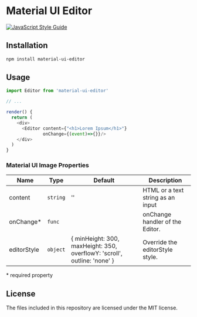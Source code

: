 # Material UI Editor
[![JavaScript Style Guide](https://img.shields.io/badge/code_style-standard-brightgreen.svg)](https://standardjs.com)


## Installation

```sh
npm install material-ui-editor
```

## Usage


```js
import Editor from 'material-ui-editor'

// ...

render() {
  return (
    <div>
      <Editor content={"<h1>Lorem Ipsum</h1>"}
              onChange={(event)=>{}}/>
    </div>
  )
}
```

### Material UI Image Properties

|Name               |Type        |Default                                                                     |Description
|-------------------|------------|----------------------------------------------------------------------------|--------------------------------
|content            | `string`   | ''                                                                         | HTML or a text string as an input
|onChange*          | `func`     |                                                                            | onChange handler of the Editor.
|editorStyle        | `object`   | { minHeight: 300, maxHeight: 350, overflowY: 'scroll', outline: 'none' }   | Override the editorStyle style.

\* required property

## License

The files included in this repository are licensed under the MIT license.
